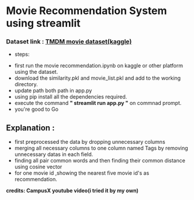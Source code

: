 # Movie Recommendation System using streamlit

### Dataset link : [TMDM movie dataset(kaggle)](https://www.kaggle.com/datasets/tmdb/tmdb-movie-metadata)

- steps:

* first run the movie recommendation.ipynb on kaggle or other platform using the dataset.<br>
* download the similarity.pkl and movie_list.pkl and add to the working directory.<br>
* update path both path in app.py<br>
* using pip install all the dependencies required.<br>
* execute the command <b>" streamlit run app.py "</b> on commnad prompt.<br>
* you're good to Go

## Explanation :

- first preprocessed the data by dropping unnecessary columns
- merging all necessary columns to one column named Tags by removing unnecessary datas in each field.
- finding all pair common words and then finding their common distance using cosine vector
- for one movie id ,showing the nearest five movie id's as recommendation.

<b>credits: CampusX youtube video(i tried it by my own)</b>
